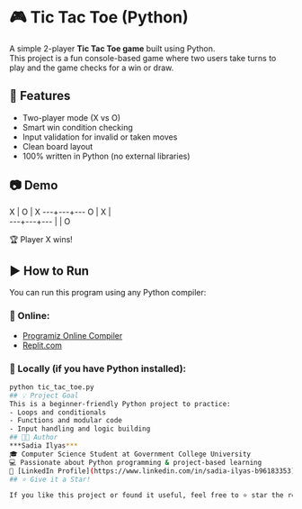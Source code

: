 # 🎮 Tic Tac Toe (Python)
A simple 2-player **Tic Tac Toe game** built using Python.  
This project is a fun console-based game where two users take turns to play and the game checks for a win or draw.
## 📌 Features
-  Two-player mode (X vs O)
-  Smart win condition checking
-  Input validation for invalid or taken moves
-  Clean board layout
-  100% written in Python (no external libraries)
## 📷 Demo
 X | O | X
---+---+---
 O | X |  
---+---+---
   |   | O

🏆 Player X wins!
## ▶️ How to Run
You can run this program using any Python compiler:
### 🔹 Online:
- [Programiz Online Compiler](https://www.programiz.com/python-programming/online-compiler)
- [Replit.com](https://replit.com/)
### 🔹 Locally (if you have Python installed):
```bash
python tic_tac_toe.py
## 💡 Project Goal
This is a beginner-friendly Python project to practice:
- Loops and conditionals
- Functions and modular code
- Input handling and logic building
## 👩‍💻 Author
***Sadia Ilyas***
🎓 Computer Science Student at Government College University  
💻 Passionate about Python programming & project-based learning  
🔗 [LinkedIn Profile](https://www.linkedin.com/in/sadia-ilyas-b96183353)
## ⭐️ Give it a Star!

If you like this project or found it useful, feel free to ⭐️ star the repo — it motivates me to build more! 😊
